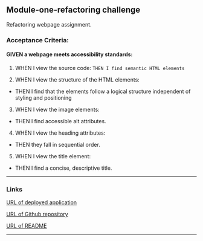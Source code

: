 ## Module-one-refactoring challenge
Refactoring webpage assignment.

### Acceptance Criteria:
#### GIVEN a webpage meets accessibility standards:

1. WHEN I view the source code:
```THEN I find semantic HTML elements```

2. WHEN I view the structure of the HTML elements:
* THEN I find that the elements follow a logical structure independent of styling and positioning

3. WHEN I view the image elements:
* THEN I find accessible alt attributes.

4. WHEN I view the heading attributes:
* THEN they fall in sequential order.

5. WHEN I view the title element:
* THEN I find a concise, descriptive title.

***
### Links

[URL of deployed application](https://starkcontrast315.github.io/refactor-module-one/)

[URL of Github repository](https://github.com/starkcontrast315/refactor-module-one)

[URL of README](./README.md)

***
